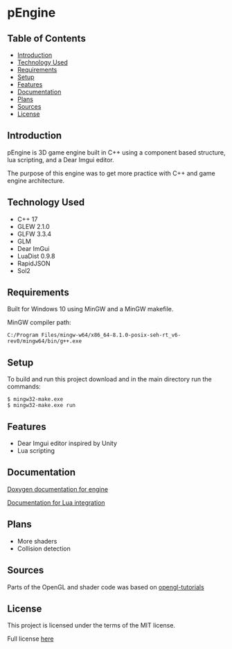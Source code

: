 # pEngine

## Table of Contents
* [Introduction](#introduction)
* [Technology Used](#technology-used)
* [Requirements](#requirements)
* [Setup](#setup)
* [Features](#features)
* [Documentation](#documentation)
* [Plans](#plans)
* [Sources](#sources)
* [License](#license)

## Introduction

pEngine is 3D game engine built in C++ using a component based structure, lua scripting, and a Dear Imgui editor.

The purpose of this engine was to get more practice with C++ and game engine architecture.

## Technology Used
* C++ 17
* GLEW 2.1.0
* GLFW 3.3.4
* GLM
* Dear ImGui
* LuaDist 0.9.8
* RapidJSON
* Sol2

## Requirements
Built for Windows 10 using MinGW and a MinGW makefile.

MinGW compiler path:
```
C:/Program Files/mingw-w64/x86_64-8.1.0-posix-seh-rt_v6-rev0/mingw64/bin/g++.exe
```

## Setup
To build and run this project download and in the main directory run the commands:

```
$ mingw32-make.exe
$ mingw32-make.exe run
```

## Features
* Dear Imgui editor inspired by Unity
* Lua scripting

## Documentation
[Doxygen documentation for engine](documentation.pdf)

[Documentation for Lua integration](LuaDocumentation.md)

## Plans
* More shaders
* Collision detection

## Sources
Parts of the OpenGL and shader code was based on [opengl-tutorials](https://github.com/opengl-tutorials/ogl)

## License
This project is licensed under the terms of the MIT license.

Full license [here](LICENSE.txt)
